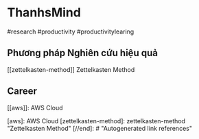 # ThanhsMind
#research #productivity #productivitylearing 

## Phương pháp Nghiên cứu hiệu quả
[[zettelkasten-method]] Zettelkasten Method

## Career 
[[aws]]: AWS Cloud
 

[//begin]: # "Autogenerated link references for markdown compatibility"
		   [aws]:  AWS Cloud
[zettelkasten-method]: zettelkasten-method "Zettelkasten Method"
[//end]: # "Autogenerated link references"






